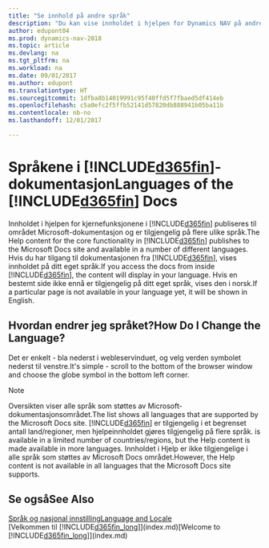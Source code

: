 ```yaml
---
title: "Se innhold på andre språk"
description: "Du kan vise innholdet i hjelpen for Dynamics NAV på andre språk."
author: edupont04
ms.prod: dynamics-nav-2018
ms.topic: article
ms.devlang: na
ms.tgt_pltfrm: na
ms.workload: na
ms.date: 09/01/2017
ms.author: edupont
ms.translationtype: HT
ms.sourcegitcommit: 1dfba8b14019991c95f40ffd5f7fbaed5df414eb
ms.openlocfilehash: c5a0efc2f5ffb52141d57820db888941b05ba11b
ms.contentlocale: nb-no
ms.lasthandoff: 12/01/2017

---
```

# <a name="languages-of-the-included365finincludesd365finmdmd-docs"></a><span data-ttu-id="1fe34-103">Språkene i [!INCLUDE[d365fin](includes/d365fin_md.md)]-dokumentasjon</span><span class="sxs-lookup"><span data-stu-id="1fe34-103">Languages of the [!INCLUDE[d365fin](includes/d365fin_md.md)] Docs</span></span>
<span data-ttu-id="1fe34-104">Innholdet i hjelpen for kjernefunksjonene i [!INCLUDE[d365fin](includes/d365fin_md.md)] publiseres til området Microsoft-dokumentasjon og er tilgjengelig på flere ulike språk.</span><span class="sxs-lookup"><span data-stu-id="1fe34-104">The Help content for the core functionality in [!INCLUDE[d365fin](includes/d365fin_md.md)] publishes to the Microsoft Docs site and available in a number of different languages.</span></span> <span data-ttu-id="1fe34-105">Hvis du har tilgang til dokumentasjonen fra [!INCLUDE[d365fin](includes/d365fin_md.md)], vises innholdet på ditt eget språk.</span><span class="sxs-lookup"><span data-stu-id="1fe34-105">If you access the docs from inside [!INCLUDE[d365fin](includes/d365fin_md.md)], the content will display in your language.</span></span> <span data-ttu-id="1fe34-106">Hvis en bestemt side ikke ennå er tilgjengelig på ditt eget språk, vises den i norsk.</span><span class="sxs-lookup"><span data-stu-id="1fe34-106">If a particular page is not available in your language yet, it will be shown in English.</span></span>

## <a name="how-do-i-change-the-language"></a><span data-ttu-id="1fe34-107">Hvordan endrer jeg språket?</span><span class="sxs-lookup"><span data-stu-id="1fe34-107">How Do I Change the Language?</span></span>
<span data-ttu-id="1fe34-108">Det er enkelt - bla nederst i webleservinduet, og velg verden symbolet nederst til venstre.</span><span class="sxs-lookup"><span data-stu-id="1fe34-108">It's simple - scroll to the bottom of the browser window and choose the globe symbol in the bottom left corner.</span></span>

> [!NOTE]  
> <span data-ttu-id="1fe34-109">Oversikten viser alle språk som støttes av Microsoft-dokumentasjonsområdet.</span><span class="sxs-lookup"><span data-stu-id="1fe34-109">The list shows all languages that are supported by the Microsoft Docs site.</span></span> [!INCLUDE[d365fin](includes/d365fin_md.md)]<span data-ttu-id="1fe34-110"> er tilgjengelig i et begrenset antall land/regioner, men hjelpeinnholdet gjøres tilgjengelig på flere språk.</span><span class="sxs-lookup"><span data-stu-id="1fe34-110"> is available in a limited number of countries/regions, but the Help content is made available in more languages.</span></span> <span data-ttu-id="1fe34-111">Innholdet i Hjelp er ikke tilgjengelige i alle språk som støttes av Microsoft Docs området.</span><span class="sxs-lookup"><span data-stu-id="1fe34-111">However, the Help content is not available in all languages that the Microsoft Docs site supports.</span></span>

## <a name="see-also"></a><span data-ttu-id="1fe34-112">Se også</span><span class="sxs-lookup"><span data-stu-id="1fe34-112">See Also</span></span>
[<span data-ttu-id="1fe34-113">Språk og nasjonal innstilling</span><span class="sxs-lookup"><span data-stu-id="1fe34-113">Language and Locale</span></span>](about-locale-language.md)  
<span data-ttu-id="1fe34-114">[Velkommen til [!INCLUDE[d365fin_long](includes/d365fin_long_md.md)]](index.md)</span><span class="sxs-lookup"><span data-stu-id="1fe34-114">[Welcome to [!INCLUDE[d365fin_long](includes/d365fin_long_md.md)]](index.md)</span></span>  

